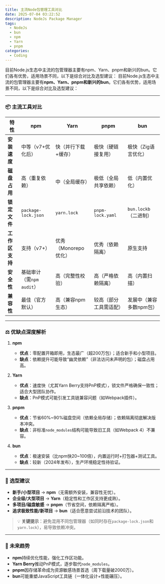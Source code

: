 ```yaml
---
title: 主流Node包管理工具对比
date: 2025-07-04 03:22:52
description: NodeJs Package Manager
tags:
  - NodeJs
  - bun
  - npm
  - Yarn
  - pnpm
categories:
  - Coding
---
```


目前Node.js生态中主流的包管理器主要有npm、Yarn、pnpm和新兴的bun。它们各有优势，适用场景不同，以下是综合对比及选型建议：
目前Node.js生态中主流的包管理器主要有**npm、Yarn、pnpm和新兴的bun**。它们各有优势，适用场景不同，以下是综合对比及选型建议：

---

### 📦 **主流工具对比**
| **特性**          | **npm**                          | **Yarn**                         | **pnpm**                         | **bun**                          |
|-------------------|----------------------------------|----------------------------------|----------------------------------|----------------------------------|
| **安装速度**       | 中等（v7+优化后） | 快（并行下载+缓存） | 极快（硬链接复用） | 极快（Zig语言优化） |
| **磁盘占用**       | 高（重复依赖） | 中（全局缓存）       | 极低（全局共享依赖） | 低（内置优化）       |
| **锁定文件**       | `package-lock.json`  | `yarn.lock`          | `pnpm-lock.yaml`    | `bun.lockb`（二进制） |
| **工作区支持**     | 支持（v7+）          | 优秀（Monorepo优化） | 优秀（依赖隔离）     | 原生支持            |
| **安全性**         | 基础审计（需`npm audit`） | 高（完整性校验）     | 高（严格依赖隔离） | 高（内置扫描）      |
| **兼容性**         | 最佳（官方默认）      | 高（兼容npm生态）    | 较高（部分工具需适配） | 发展中（兼容多数npm包） |

---

### ⚖️ **优缺点深度解析**
1. **npm**  
   - **优点**：零配置开箱即用，生态最广（超200万包）；适合新手和小型项目。
   - **缺点**：依赖提升可能导致“幽灵依赖”（非法访问未声明的包）；磁盘占用高。

2. **Yarn**  
   - **优点**：速度快（尤其Yarn Berry支持PnP模式），锁文件严格确保一致性；适合大型团队协作。
   - **缺点**：PnP模式可能引发工具链兼容问题（如Webpack插件）。

3. **pnpm**
   - **优点**：节省60%~90%磁盘空间（依赖全局存储）；依赖隔离彻底解决版本冲突。
   - **缺点**：非标准`node_modules`结构可能导致旧工具（如Webpack 4）不兼容。

4. **bun**
   - **优点**：极速安装（比npm快20~100倍），内置运行时+打包器+测试工具。
   - **缺点**：较新（2024年发布），生产环境稳定性待验证。

---

### 🎯 **选型建议**
- **新手/小型项目** → **npm**（无需额外安装，兼容性无忧）。
- **企业级/大型项目** → **Yarn**（稳定性和工作区支持更成熟）。
- **多项目/磁盘敏感** → **pnpm**（节省空间，依赖隔离严格）。
- **追求极致性能/新项目** → **bun**（适合愿意尝试前沿技术的团队）。

> 💡 **关键提示**：避免混用不同包管理器（如同时存在`package-lock.json`和`yarn.lock`），易导致依赖冲突。

---

### 🔮 **未来趋势**
- **npm**持续优化性能，强化工作区功能。
- **Yarn Berry**推动PnP模式，逐步取代`node_modules`。
- **pnpm**因存储革命成为资源敏感场景首选（周下载量破2000万）。
- **bun**可能重塑JavaScript工具链（一体化设计+性能碾压）。

